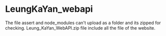 # LeungKaYan_webapi
The file assert and node_modules can't upload as a folder and its zipped for checking.
Leung_KaYan_WebAPI.zip file include all the file of the website.

